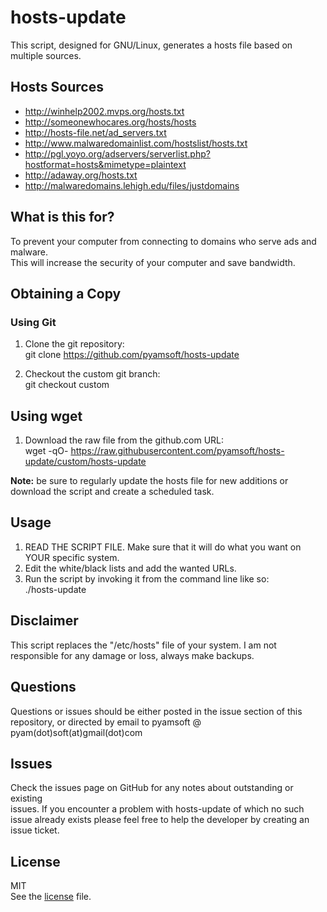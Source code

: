 # hosts-update
This script, designed for GNU/Linux, generates a hosts file based on multiple
sources.

## Hosts Sources

- http://winhelp2002.mvps.org/hosts.txt
- http://someonewhocares.org/hosts/hosts
- http://hosts-file.net/ad_servers.txt
- http://www.malwaredomainlist.com/hostslist/hosts.txt
- http://pgl.yoyo.org/adservers/serverlist.php?hostformat=hosts&mimetype=plaintext
- http://adaway.org/hosts.txt
- http://malwaredomains.lehigh.edu/files/justdomains

## What is this for?
To prevent your computer from connecting to domains who serve ads and malware.  
This will increase the security of your computer and save bandwidth.

## Obtaining a Copy
### Using Git

1. Clone the git repository:  
	git clone https://github.com/pyamsoft/hosts-update

2. Checkout the custom git branch:  
	git checkout custom

## Using wget
1. Download the raw file from the github.com URL:  
	wget -qO- https://raw.githubusercontent.com/pyamsoft/hosts-update/custom/hosts-update

**Note:** be sure to regularly update the hosts file for new additions or
download the script and create a scheduled task.

## Usage
1. READ THE SCRIPT FILE. Make sure that it will do what you want on YOUR
specific system.
2. Edit the white/black lists and add the wanted URLs.
3. Run the script by invoking it from the command line like so:  
    ./hosts-update

## Disclaimer
This script replaces the "/etc/hosts" file of your system. I am not  
responsible for any damage or loss, always make backups.

## Questions

Questions or issues should be either posted in the issue section of this  
repository, or directed by email to pyamsoft @ pyam(dot)soft(at)gmail(dot)com

## Issues

Check the issues page on GitHub for any notes about outstanding or existing  
issues. If you encounter a problem with hosts-update of which no such  
issue already exists please feel free to help the developer by creating an  
issue ticket.

## License

MIT  
See the [license](https://raw.githubusercontent.com/pyamsoft/hosts-update/custom/LICENSE) file.

